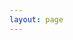 ```yaml
---
layout: page
---
```


<script setup>
import {
  VPTeamPage,
  VPTeamPageTitle,
  VPTeamMembers
} from 'vitepress/theme'

const members = [
  {
    avatar: 'https://www.github.com/itchaox.png',
    name: 'Wang Chao',
    title: '创建者',
    links: [
      { icon: 'github', link: 'https://github.com/itchaox' },
    ]
  },
    {
    avatar: 'https://www.github.com/Xi-Yuer.png',
    name: '小鱼儿',
    title: '开发人员',
    links: [
      { icon: 'github', link: 'https://github.com/Xi-Yuer' },
    ]
  }
]
</script>

<VPTeamPage>
  <VPTeamPageTitle>
    <template #title>
      我们的团队 🥇
    </template>
    <template #lead>
      Annotree 的开发团队由社区成员组成，以下是一些主要贡献者。
    </template>
  </VPTeamPageTitle>
  <VPTeamMembers
    :members="members"
    size="small"
  />
</VPTeamPage>
